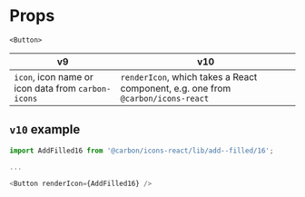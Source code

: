# Props

`<Button>`

| v9                                                 | v10                                                                              |
| -------------------------------------------------- | -------------------------------------------------------------------------------- |
| `icon`, icon name or icon data from `carbon-icons` | `renderIcon`, which takes a React component, e.g. one from `@carbon/icons-react` |

## `v10` example

```javascript
import AddFilled16 from '@carbon/icons-react/lib/add--filled/16';

...

<Button renderIcon={AddFilled16} />
```
